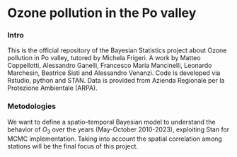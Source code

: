 # Ozone pollution in the Po valley 

### Intro  
This is the official repository of the Bayesian Statistics project about Ozone pollution in Po valley, tutored by Michela Frigeri.
A work by Matteo Coppellotti, Alessandro Ganelli, Francesco Maria Mancinelli, Leonardo Marchesin, Beatrice Sisti and Alessandro Venanzi.
Code is developed via Rstudio, python and STAN.
Data is provided from Azienda Regionale per la Protezione Ambientale (ARPA).

### Metodologies 
We want to define a spatio–temporal Bayesian model to understand the behavior of $O_3$ over the years (May-October 2010-2023), exploiting Stan for MCMC implementation.
Taking into account the spatial correlation among stations will be the final focus of this project.

